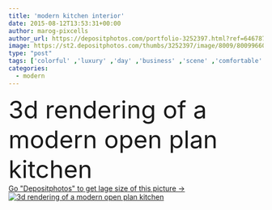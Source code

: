 ```yaml
---
title: 'modern kitchen interior'
date: 2015-08-12T13:53:31+00:00
author: marog-pixcells
author_url: https://depositphotos.com/portfolio-3252397.html?ref=64678756
image: https://st2.depositphotos.com/thumbs/3252397/image/8009/80099660/api_thumb_450.jpg?forcejpeg=true
type: "post"
tags: ['colorful' ,'luxury' ,'day' ,'business' ,'scene' ,'comfortable' ,'light' ,'kitchen' ,'wooden' ,'kitchenware' ,'cook' ,'3d' ,'modern' ,'architecture' ,'interior' ,'home' ,'luxurious' ,'lifestyle' ,'room' ,'inside' ,'architectural' ,'apartment' ,'residence' ,'parquet' ,'furnishing' ,'trend' ,'dining room' ,'parquet floor' ,'Wooden Floor' ,'modern kitchen interior' ]
categories: 
  - modern
---
```

<div aling="center">
            <font size="60"> 3d rendering of a modern open plan kitchen</font>   
</div>
<div>
    <a href='https://st2.depositphotos.com/thumbs/3252397/image/8009/80099660/api_thumb_450.jpg?forcejpeg=true?ref=64678756' target=_blank > Go "Depositphotos" to get lage size of this picture ->
        <img href='https://st2.depositphotos.com/thumbs/3252397/image/8009/80099660/api_thumb_450.jpg?forcejpeg=true?ref=64678756' src='https://st2.depositphotos.com/3252397/8009/i/950/depositphotos_80099660-stock-photo-modern-kitchen-interior.jpg?forcejpeg=true' alt='3d rendering of a modern open plan kitchen' >
    </a>
</div>
